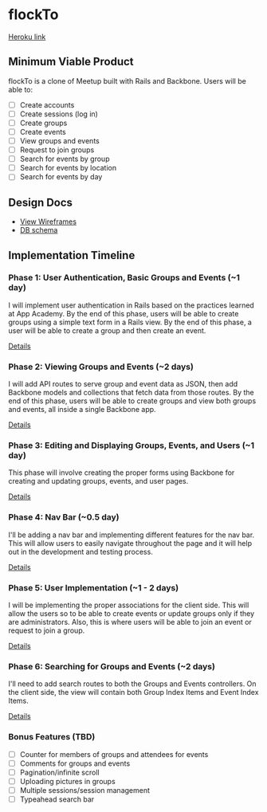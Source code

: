 # flockTo

[Heroku link][heroku]

[heroku]: http://flock-to-app.herokuapp.com

## Minimum Viable Product
flockTo is a clone of Meetup built with Rails and Backbone.
Users will be able to:
<!-- This is a Markdown checklist. Use it to keep track of your progress! -->

- [ ] Create accounts
- [ ] Create sessions (log in)
- [ ] Create groups
- [ ] Create events
- [ ] View groups and events
- [ ] Request to join groups
- [ ] Search for events by group
- [ ] Search for events by location
- [ ] Search for events by day

## Design Docs
* [View Wireframes][views]
* [DB schema][schema]

[views]: ./docs/views.md
[schema]: ./docs/schema.md

## Implementation Timeline

### Phase 1: User Authentication, Basic Groups and Events (~1 day)
I will implement user authentication in Rails based on the practices learned at
App Academy. By the end of this phase, users will be able to create groups using
a simple text form in a Rails view. By the end of this phase, a user will be
able to create a group and then create an event.

[Details][phase-one]

### Phase 2: Viewing Groups and Events (~2 days)
I will add API routes to serve group and event data as JSON, then add Backbone
models and collections that fetch data from those routes. By the end of this
phase, users will be able to create groups and view both groups and events, all
inside a single Backbone app.

[Details][phase-two]

### Phase 3: Editing and Displaying Groups, Events, and Users (~1 day)
This phase will involve creating the proper forms using Backbone for creating
and updating groups, events, and user pages.

[Details][phase-three]

### Phase 4: Nav Bar (~0.5 day)
I'll be adding a nav bar and implementing different features for the nav bar.
This will allow users to easily navigate throughout the page and it will help
out in the development and testing process.

[Details][phase-four]

### Phase 5: User Implementation (~1 - 2 days)
I will be implementing the proper associations for the client side. This will
allow the users so to be able to create events or update groups only if they are
administrators. Also, this is where users will be able to join an event or
request to join a group.

[Details][phase-five]

### Phase 6: Searching for Groups and Events (~2 days)
I'll need to add search routes to both the Groups and Events controllers. On the
client side, the view will contain both Group Index Items and Event Index Items.

[Details][phase-six]

### Bonus Features (TBD)
- [ ] Counter for members of groups and attendees for events
- [ ] Comments for groups and events
- [ ] Pagination/infinite scroll
- [ ] Uploading pictures in groups
- [ ] Multiple sessions/session management
- [ ] Typeahead search bar

[phase-one]: ./docs/phases/phase1.md
[phase-two]: ./docs/phases/phase2.md
[phase-three]: ./docs/phases/phase3.md
[phase-four]: ./docs/phases/phase4.md
[phase-five]: ./docs/phases/phase5.md
[phase-six]: ./docs/phases/phase6.md
